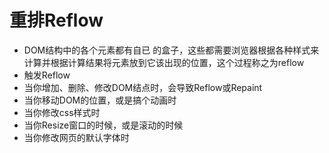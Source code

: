 # 重排Reflow

- DOM结构中的各个元素都有自已 的盒子，这些都需要浏览器根据各种样式来计算并根据计算结果将元素放到它该出现的位置，这个过程称之为reflow
- 触发Reflow
- 当你增加、删除、修改DOM结点时，会导致Reflow或Repaint
- 当你移动DOM的位置，或是搞个动画时
- 当你修改css样式时
- 当你Resize窗口的时候，或是滚动的时候
- 当你修改网页的默认字体时
